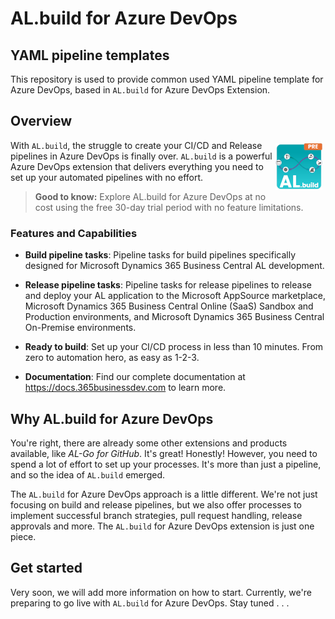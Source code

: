 # AL.build for Azure DevOps

## YAML pipeline templates

This repository is used to provide common used YAML pipeline template for Azure DevOps, based in `AL.build` for Azure DevOps Extension.

## Overview

<img src="res/albuild-icon.png" align="right" style="margin: 5px; height: 75px; width: 75px;">

With `AL.build`, the struggle to create your CI/CD and Release pipelines in Azure DevOps is finally over. `AL.build` is a powerful Azure DevOps extension that delivers everything you need to set up your automated pipelines with no effort.

><strong>Good to know:</strong> Explore AL.build for Azure DevOps at no cost using the free 30-day trial period with no feature limitations.

### Features and Capabilities

 - **Build pipeline tasks**: Pipeline tasks for build pipelines specifically designed for Microsoft Dynamics 365 Business Central AL development.

 - **Release pipeline tasks**: Pipeline tasks for release pipelines to release and deploy your AL application to the Microsoft AppSource marketplace, Microsoft Dynamics 365 Business Central Online (SaaS) Sandbox and Production environments, and Microsoft Dynamics 365 Business Central On-Premise environments.

 - **Ready to build**: Set up your CI/CD process in less than 10 minutes. From zero to automation hero, as easy as 1-2-3.

 - **Documentation**: Find our complete documentation at https://docs.365businessdev.com to learn more.

## Why AL.build for Azure DevOps

You're right, there are already some other extensions and products available, like *AL-Go for GitHub*. It's great! Honestly! However, you need to spend a lot of effort to set up your processes. It's more than just a pipeline, and so the idea of `AL.build` emerged.

The `AL.build` for Azure DevOps approach is a little different. We're not just focusing on build and release pipelines, but we also offer processes to implement successful branch strategies, pull request handling, release approvals and more. The `AL.build` for Azure DevOps extension is just one piece.

## Get started

Very soon, we will add more information on how to start. Currently, we're preparing to go live with `AL.build` for Azure DevOps. Stay tuned . . .
